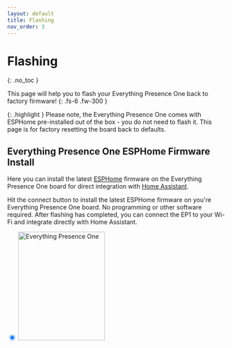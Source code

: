 ```yaml
---
layout: default
title: Flashing
nav_order: 3
---
```


# Flashing

{: .no_toc }

This page will help you to flash your Everything Presence One back to factory firmware!
{: .fs-6 .fw-300 }

{: .highlight }
Please note, the Everything Presence One comes with ESPHome pre-installed out of the box - you do not need to flash it. This page is for factory resetting the board back to defaults.

## Everything Presence One ESPHome Firmware Install

Here you can install the latest [ESPHome](https://esphome.io) firmware on the Everything Presence One board for direct integration with [Home Assistant](https://home-assistant.io).

Hit the connect button to install the latest ESPHome firmware on you're
Everything Presence One board. No programming or other software
required. After flashing has completed, you can connect the EP1 to your Wi-Fi and integrate directly with Home Assistant.

<input
            type="radio"
            name="type"
            value="everything-presence-one"
            checked
          />
<img src="./everything-presence-one.png" alt="Everything Presence One" width="200" height="250"/>

<esp-web-install-button></esp-web-install-button>

<script
  type="module"
  src="https://unpkg.com/esp-web-tools@9.0.3/dist/web/install-button.js?module"
></script>

<script>
const toggleDarkMode = document.querySelector('.js-toggle-dark-mode');

jtd.addEvent(toggleDarkMode, 'click', function(){
  if (jtd.getTheme() === 'dark') {
    jtd.setTheme('light');
    toggleDarkMode.textContent = 'Preview dark color scheme';
  } else {
    jtd.setTheme('dark');
    toggleDarkMode.textContent = 'Return to the light side';
  }
});
</script>

<script>
  document.querySelectorAll('input[name="type"]').forEach((radio) =>
    radio.addEventListener("change", () => {
      const button = document.querySelector("esp-web-install-button");
      button.manifest = `./${radio.value}-manifest.json`;

      document.querySelectorAll(".info").forEach((info) => {
        info.classList.add("hidden");
      });
      document
        .querySelector(`.info.${radio.value}`)
        .classList.remove("hidden");
    })
  );
  document
    .querySelector('input[name="type"]:checked')
    .dispatchEvent(new Event("change"));
  if (new URLSearchParams(document.location.search).has("diy")) {
    document.body.classList.add("show-diy");
  }
</script>

